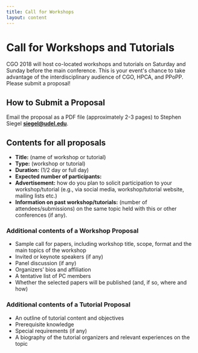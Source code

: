 ```yaml
---
title: Call for Workshops
layout: content
---
```


# Call for Workshops and Tutorials

<p class="lead">
CGO 2018 will host co-located workshops and tutorials on Saturday and
Sunday before the main conference. This is your event's chance to take
advantage of the interdisciplinary audience of CGO, HPCA, and PPoPP.
Please submit a proposal!
</p>

## How to Submit a Proposal

Email the proposal as a PDF file (approximately 2-3 pages) to Stephen Siegel
**siegel@udel.edu**.

## Contents for all proposals

* **Title:** (name of workshop or tutorial)
* **Type:** (workshop or tutorial)
* **Duration:** (1/2 day or full day)
* **Expected number of participants:**
* **Advertisement:** how do you plan to solicit participation to your
  workshop/tutorial (e.g., via social media, workshop/tutorial website, mailing
  lists etc.)
* **Information on past workshop/tutorials:** (number of attendees/submissions)
  on the same topic held with this or other conferences (if any).


### Additional contents of a Workshop Proposal

* Sample call for papers, including workshop title, scope, format and the main
topics of the workshop
* Invited or keynote speakers (if any)
* Panel discussion (if any)
* Organizers’ bios and affiliation
* A tentative list of PC members
* Whether the selected papers will be published (and, if so, where and how)

### Additional contents of a Tutorial Proposal

* An outline of tutorial content and objectives
* Prerequisite knowledge
* Special requirements (if any)
* A biography of the tutorial organizers and relevant experiences on the topic
